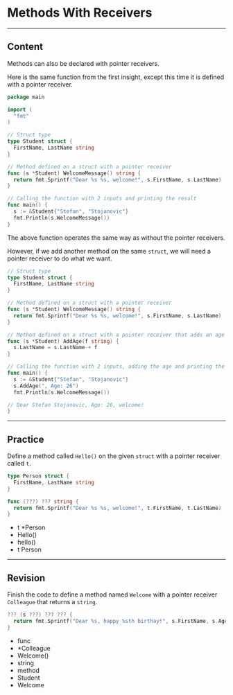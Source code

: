 ﻿---
author: Stefan-Stojanovic

aspects:
  - workout

type: normal

category: how-to

---

# Methods With Receivers

---
## Content

Methods can also be declared with pointer receivers.

Here is the same function from the first insight, except this time it is defined with a pointer receiver.

```go
package main

import (
  "fmt"
)

// Struct type
type Student struct {
  FirstName, LastName string
}

// Method defined on a struct with a pointer receiver
func (s *Student) WelcomeMessage() string {
  return fmt.Sprintf("Dear %s %s, welcome!", s.FirstName, s.LastName)
}

// Calling the function with 2 inputs and printing the result
func main() {
  s := &Student{"Stefan", "Stojanovic"}
  fmt.Println(s.WelcomeMessage())
}
```

The above function operates the same way as without the pointer receivers. 

However, if we add another method on the same `struct`, we will need a pointer receiver to do what we want.

```go
// Struct type
type Student struct {
  FirstName, LastName string
}

// Method defined on a struct with a pointer receiver
func (s *Student) WelcomeMessage() string {
  return fmt.Sprintf("Dear %s %s, welcome!", s.FirstName, s.LastName)
}

// Method defined on a struct with a pointer receiver that adds an age after the last name
func (s *Student) AddAge(f string) {
  s.LastName = s.LastName + f
}

// Calling the function with 2 inputs, adding the age and printing the result
func main() {
  s := &Student{"Stefan", "Stojanovic"}
  s.AddAge(", Age: 26")
  fmt.Println(s.WelcomeMessage())

// Dear Stefan Stojanovic, Age: 26, welcome!
}
```

---
## Practice

Define a method called `Hello()` on the given `struct` with a pointer receiver called `t`.

```go
type Person struct {
  FirstName, LastName string
}

func (???) ??? string {
  return fmt.Sprintf("Dear %s %s, welcome!", t.FirstName, t.LastName)
}
```
- t *Person
- Hello()
- hello()
- t Person

---
## Revision

Finish the code to define a method named `Welcome` with a pointer receiver `Colleague` that returns a `string`.

```go
??? (s ???) ??? ??? {
  return fmt.Sprintf("Dear %s, happy %sth birthay!", s.FirstName, s.Age)
}
```

- func
- *Colleague
- Welcome()
- string
- method
- Student
- Welcome

